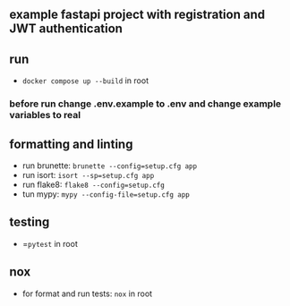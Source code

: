 ## example fastapi project with registration and JWT authentication

## run
- `docker compose up --build` in root

### before run change .env.example to .env and change example variables to real

## formatting and linting
- run brunette: `brunette --config=setup.cfg app`
- run isort: `isort --sp=setup.cfg app`
- run flake8: `flake8 --config=setup.cfg`
- tun mypy: `mypy --config-file=setup.cfg app`

## testing
- =`pytest` in root

## nox
- for format and run tests: `nox` in root
